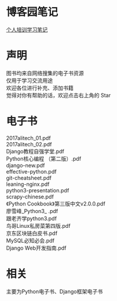 # 博客园笔记
[个人培训学习笔记](http://www.cnblogs.com/guotianbao/)
# 声明
图书均来自网络搜集的电子书资源  
仅用于学习交流用途  
欢迎各位进行补充、添加书籍  
觉得对你有帮助的话，欢迎点击右上角的 Star 
# 电子书
2017alitech_01.pdf  
2017alitech_02.pdf  
Django教程自强学堂.pdf  
Python核心编程 （第二版）.pdf  
django-new.pdf  
effective-python.pdf  
git-cheatsheet.pdf  
leaning-nginx.pdf  
python3-presentation.pdf  
scrapy-chinese.pdf  
《Python Cookbook》第三版中文v2.0.0.pdf  
廖雪峰_Python3_ .pdf  
跟老齐学python3.pdf  
鸟哥Linux私房菜第四版.pdf  
京东区块链白皮书.pdf  
MySQL必知必会.pdf  
Django Web开发指南.pdf      
# 相关
主要为Python电子书、Django框架电子书  




